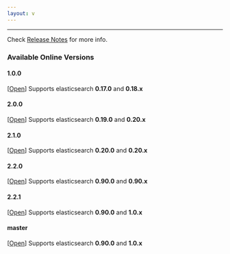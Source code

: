 ```yaml
---
layout: v
---
```


*****

Check [Release Notes](https://github.com/lukas-vlcek/bigdesk#release-notes) for more info.

### Available Online Versions

#### 1.0.0

\[<a href="1.0.0">Open</a>\] Supports elasticsearch **0.17.0** and **0.18.x**

#### 2.0.0

\[<a href="2.0.0">Open</a>\] Supports elasticsearch **0.19.0** and **0.20.x**

#### 2.1.0

\[<a href="2.1.0">Open</a>\] Supports elasticsearch **0.20.0** and **0.20.x**

#### 2.2.0

\[<a href="2.2.0">Open</a>\] Supports elasticsearch **0.90.0** and **0.90.x**

#### 2.2.1

\[<a href="2.2.1">Open</a>\] Supports elasticsearch **0.90.0** and **1.0.x**


#### master

\[<a href="master">Open</a>\] Supports elasticsearch **0.90.0** and **1.0.x**
